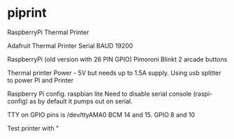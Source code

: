 # piprint
RaspberryPi Thermal Printer

Adafruit Thermal Printer
Serial BAUD 19200

RaspberryPi (old version with 26 PIN GPIO)
Pimoroni Blinkt
2 arcade buttons


Thermal printer
Power - 5V but needs up to 1.5A supply. Using usb splitter to power PI and Printer

Raspberry Pi config. 
raspbian lite
Need to disable serial console (raspi-config) as by default it pumps out on serial. 

TTY on GPIO pins is /dev/ttyAMA0
BCM 14 and 15. GPIO 8 and 10

Test printer with 
"

